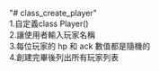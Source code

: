 "# class_create_player"  
1.自定義class Player()  
2.讓使用者輸入玩家名稱  
3.每位玩家的 hp 和 ack 數值都是隨機的  
4.創建完畢後列出所有玩家列表